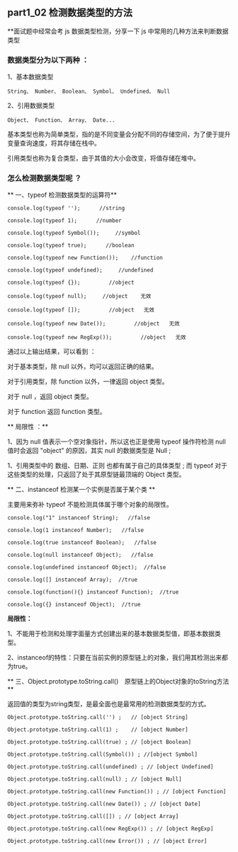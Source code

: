 ## part1_02 检测数据类型的方法

**面试题中经常会考 js 数据类型检测，分享一下 js 中常用的几种方法来判断数据类型

### 数据类型分为以下两种 ：

1、基本数据类型

`String、 Number、 Boolean、 Symbol、 Undefined、 Null `

2、引用数据类型

`Object、 Function、 Array、 Date...`

基本类型也称为简单类型，指的是不同变量会分配不同的存储空间，为了便于提升变量查询速度，将其存储在栈中。

引用类型也称为复合类型，由于其值的大小会改变，将值存储在堆中。

### 怎么检测数据类型呢 ？

** 一、typeof   检测数据类型的运算符**

`console.log(typeof '');      //string`

`console.log(typeof 1);      //number`

`console.log(typeof Symbol());     //symbol`

`console.log(typeof true);      //boolean`
 
`console.log(typeof new Function());    //function`

`console.log(typeof undefined);     //undefined`

`console.log(typeof {});         //object`

`console.log(typeof null);     //object    无效`

`console.log(typeof []);         //object   无效`

`console.log(typeof new Date());         //object   无效`

`console.log(typeof new RegExp());         //object   无效`


通过以上输出结果，可以看到 ：

对于基本类型，除 null 以外，均可以返回正确的结果。

对于引用类型，除 function 以外，一律返回 object 类型。

对于 null ，返回 object 类型。

对于 function 返回  function 类型。

** 局限性 ：**

1、因为 null 值表示一个空对象指针，所以这也正是使用 typeof 操作符检测 null 值时会返回 "object" 的原因，其实 null 的数据类型是 Null ; 

1、引用类型中的 数组、日期、正则 也都有属于自己的具体类型 ; 而 typeof 对于这些类型的处理，只返回了处于其原型链最顶端的 Object 类型。



** 二、instanceof   检测某一个实例是否属于某个类 **


主要用来弥补 typeof 不能检测具体属于哪个对象的局限性。


`console.log("1" instanceof String);   //false`

`console.log(1 instanceof Number);   //false`

`console.log(true instanceof Boolean);   //false`

`console.log(null instanceof Object);   //false`

`console.log(undefined instanceof Object);  //false`

`console.log([] instanceof Array);  //true`

`console.log(function(){} instanceof Function);  //true`

`console.log({} instanceof Object);  //true`

**局限性：**

1、不能用于检测和处理字面量方式创建出来的基本数据类型值，即基本数据类型。

2、instanceof的特性：只要在当前实例的原型链上的对象，我们用其检测出来都为true。

** 三、Object.prototype.toString.call()　原型链上的Object对象的toString方法**

返回值的类型为string类型，是最全面也是最常用的检测数据类型的方式。


`Object.prototype.toString.call('') ;   // [object String]`

`Object.prototype.toString.call(1) ;    // [object Number]`

`Object.prototype.toString.call(true) ; // [object Boolean]`

`Object.prototype.toString.call(Symbol()) ; //[object Symbol]`

`Object.prototype.toString.call(undefined) ; // [object Undefined]`

`Object.prototype.toString.call(null) ; // [object Null]`

`Object.prototype.toString.call(new Function()) ; // [object Function]`

`Object.prototype.toString.call(new Date()) ; // [object Date]`

`Object.prototype.toString.call([]) ; // [object Array]`

`Object.prototype.toString.call(new RegExp()) ; // [object RegExp]`

`Object.prototype.toString.call(new Error()) ; // [object Error]`







